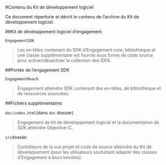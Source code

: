 <properties
    pageTitle="Azure iOS Mobile Engagement contenu SDK"
    description="Dernières mises à jour et les procédures pour iOS SDK pour Azure Mobile Engagement"
    services="mobile-engagement"
    documentationCenter="mobile"
    authors="MehrdadMzfr"
    manager="dwrede"
    editor="" />

<tags
    ms.service="mobile-engagement"
    ms.workload="mobile"
    ms.tgt_pltfrm="mobile-ios"
    ms.devlang="objective-c"
    ms.topic="article"
    ms.date="08/19/2016"
    ms.author="piyushjo" />

#<a name="sdk-content"></a>Contenu du Kit de développement logiciel

Ce document répertorie et décrit le contenu de l’archive du Kit de développement logiciel.

##<a name="engagement-sdk"></a>Kit de développement logiciel d’engagement

`EngagementSDK`

> Les en-têtes contenant du SDK d’Engagement core, bibliothèque et une classe supplémentaire est fournie sous forme de code source pour activer/désactiver la collection des IDFA.

##<a name="engagement-reach-sdk"></a>Portée de l’engagement SDK

`EngagementReach`

> Engagement atteindre SDK contenant des en-têtes, de bibliothèque et de ressources associées.

##<a name="additional-files"></a>Fichiers supplémentaires

`doc/index.html`(dans `doc` dossier)

> Engagement de kit de développement logiciel et la documentation de SDK atteindre Objective-C.

`src`dossier

> Contrôleurs de la vue projet et code de source atteindre du Kit de développement (pour les utilisateurs souhaitant adapter des classes d’Engagement à leurs besoins).
